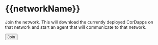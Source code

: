 # {{networkName}}

Join the network. This will download the currently deployed CorDapps on that network and start an 
agent that will communicate to that network.

<form class="actionButton" action="join" method="post"><input type="submit" value="Join"></input></form>



<style>
form.actionButton {
   background : inherit;
   display: inline;
   margin : 0px;
   kkborder : 0px;
   padding: 0px;
}
form.actionButton input {
   xxbackground : green;
   display: inline;
}
</style>